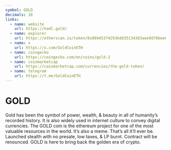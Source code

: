 ```yaml
---
symbol: GOLD
decimals: 18
links:
  - name: website
    url: https://hodl.gold/
  - name: explorer
    url: https://etherscan.io/token/0x089453742936dd35134383aee9d78bee63a69b01
  - name: x
    url: https://x.com/GoldCoinETH
  - name: coingecko
    url: https://coingecko.com/en/coins/gold-2
  - name: coinmarketcap
    url: https://coinmarketcap.com/currencies/the-gold-token/
  - name: telegram
    url: https://t.me/GoldCoinETH
---
```


# GOLD

Gold has been the symbol of power, wealth, & beauty in all of humanity’s recorded history. It is also widely used in internet culture to convey digital currencies. The GOLD coin is the ethereum project for one of the most valuable resources in the world. It’s also a meme. That’s all it’ll ever be. Launched stealth with no presale, low taxes, & LP burnt. Contract will be renounced. GOLD is here to bring back the golden era of crypto.
